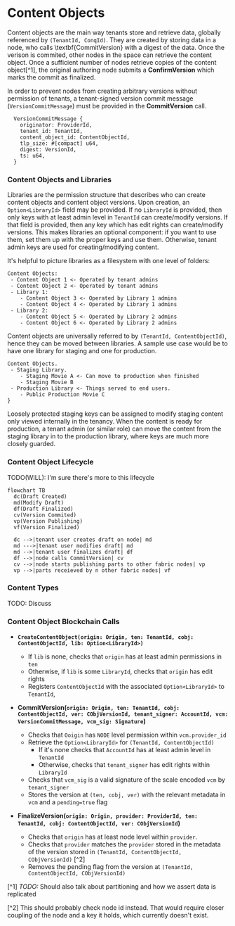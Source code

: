# Content Objects
Content objects are the main way tenants store and retrieve data, globally referenced by `(TenantId, ConqId)`.
They are created by storing data in a node, who calls \textbf{CommitVersion} with a digest of the data.
Once the verison is commited, other nodes in the space can retrieve the content object.
Once a sufficient number of nodes retrieve copies of the content object[^1], the original authoring node submits a **ConfirmVersion** which marks the commit as finalized.

In order to prevent nodes from creating arbitrary versions without permission of tenants, a tenant-signed version commit message (`VersionCommitMessage`) must be provided in the **CommitVersion** call.

```
  VersionCommitMessage {
    originator: ProviderId,
    tenant_id: TenantId,
    content_object_id: ContentObjectId,
    tlp_size: #[compact] u64,
    digest: VersionId,
    ts: u64,
  }
```

### Content Objects and Libraries
Libraries are the permission structure that describes who can create content objects and content object versions.
Upon creation, an `Option<LibraryId>` field may be provided. 
If no `LibraryId` is provided, then only keys with at least admin level in `TenantId` can create/modify versions.
If that field is provided, then any key which has edit rights can create/modify versions.
This makes libraries an optional component: if you want to use them, set them up with the proper keys and use them.
Otherwise, tenant admin keys are used for creating/modifying content.

It's helpful to picture libraries as a filesystem with one level of folders:

```
Content Objects:
 - Content Object 1 <- Operated by tenant admins
 - Content Object 2 <- Operated by tenant admins
 - Library 1:
    - Content Object 3 <- Operated by Library 1 admins
    - Content Object 4 <- Operated by Library 1 admins
 - Library 2:
    - Content Object 5 <- Operated by Library 2 admins
    - Content Object 6 <- Operated by Library 2 admins
```

Content objects are universally referred to by `(TenantId, ContentObjectId)`, hence they can be moved between libraries.
A sample use case would be to have one library for staging and one for production.

```
Content Objects.
 - Staging Library.
    - Staging Movie A <- Can move to production when finished
    - Staging Movie B
 - Production Library <- Things served to end users.
    - Public Production Movie C
}
```

Loosely protected staging keys can be assigned to modify staging content only viewed internally in the tenancy.
When the content is ready for production, a tenant admin (or similar role) can move the content from the staging library in to the production library, where keys are much more closely guarded.


### Content Object Lifecycle
TODO(WILL): I'm sure there's more to this lifecycle

```mermaid
flowchart TB 
  dc(Draft Created)
  md(Modify Draft)
  df(Draft Finalized)
  cv(Version Commited)
  vp(Version Publishing)
  vf(Version Finalized)

  dc -->|tenant user creates draft on node| md
  md --->|tenant user modifies draft| md
  md -->|tenant user finalizes draft| df
  df -->|node calls CommitVersion| cv
  cv -->|node starts publishing parts to other fabric nodes| vp
  vp -->|parts receieved by n other fabric nodes| vf

```

### Content Types
TODO: Discuss

### Content Object Blockchain Calls

* **`CreateContentObject(origin: Origin, ten: TenantId, cobj: ContentObjectId, lib: Option<LibraryId>)`**
  - If `lib` is none, checks that `origin` has at least admin permissions in `ten`
  - Otherwise, if `lib` is some `LibraryId`, checks that `origin` has edit rights
  - Registers `ContentObjectId` with the associated `Option<LibraryId>` to `TenantId`, 

* **CommitVersion(`origin: Origin, ten: TenantId, cobj: ContentObjectId, ver: CObjVersionId, tenant_signer: AccountId, vcm: VersionCommitMessage, vcm_sig: Signature`)**
  - Checks that `Ooigin` has `NODE` level permission within `vcm.provider_id`
  - Retrieve the `Option<LibraryId>` for `(TenantId, ContentObjectId)`
    * If it's none checks that `AccountId` has at least admin level in `TenantId` 
    *  Otherwise, checks that `tenant_signer` has edit rights within `LibraryId`   
  - Checks that `vcm_sig` is a valid signature of the scale encoded `vcm` by `tenant_signer`
  - Stores the version at  `(ten, cobj, ver)` with the relevant metadata in `vcm` and a `pending=true` flag

* **FinalizeVersion(`origin: Origin, provider: ProviderId, ten: TenantId, cobj: ContentObjectId, ver: CObjVersionId`)**
  - Checks that `origin` has at least node level within `provider`.
  - Checks that `provider` matches the `provider` stored in the metadata of the version stored in `(TenantId, ContentObjectId, CObjVersionId)` [^2]
  - Removes the pending flag from the version at `(TenantId, ContentObjectId, CObjVersionId)`

[^1] *TODO:* Should also talk about partitioning and how we assert data is replicated

[^2] This should probably check node id instead. That would require closer coupling of the node and a key it holds, which currently doesn't exist.
